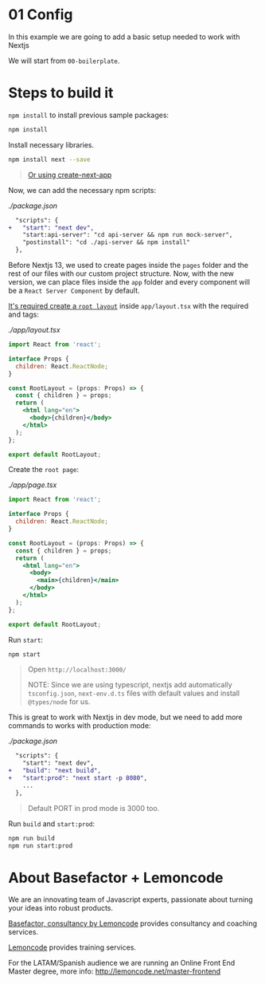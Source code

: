 # 01 Config

In this example we are going to add a basic setup needed to work with Nextjs

We will start from `00-boilerplate`.

# Steps to build it

`npm install` to install previous sample packages:

```bash
npm install
```

Install necessary libraries.

```bash
npm install next --save
```

> [Or using create-next-app](https://nextjs.org/docs/getting-started/installation)

Now, we can add the necessary npm scripts:

_./package.json_

```diff
  "scripts": {
+   "start": "next dev",
    "start:api-server": "cd api-server && npm run mock-server",
    "postinstall": "cd ./api-server && npm install"
  },
```

Before Nextjs 13, we used to create pages inside the `pages` folder and the rest of our files with our custom project structure. Now, with the new version, we can place files inside the `app` folder and every component will be a `React Server Component` by default.

[It's required create a `root layout`](https://nextjs.org/docs/app/building-your-application/routing/pages-and-layouts#root-layout-required) inside `app/layout.tsx` with the required <html> and <body> tags:

_./app/layout.tsx_

```jsx
import React from 'react';

interface Props {
  children: React.ReactNode;
}

const RootLayout = (props: Props) => {
  const { children } = props;
  return (
    <html lang="en">
      <body>{children}</body>
    </html>
  );
};

export default RootLayout;
```

Create the `root page`:

_./app/page.tsx_

```jsx
import React from 'react';

interface Props {
  children: React.ReactNode;
}

const RootLayout = (props: Props) => {
  const { children } = props;
  return (
    <html lang="en">
      <body>
        <main>{children}</main>
      </body>
    </html>
  );
};

export default RootLayout;

```

Run `start`:

```bash
npm start
```

> Open `http://localhost:3000/`
>
> NOTE: Since we are using typescript, nextjs add automatically `tsconfig.json`, `next-env.d.ts` files with default values and install `@types/node` for us.

This is great to work with Nextjs in dev mode, but we need to add more commands to works with production mode:

_./package.json_

```diff
  "scripts": {
    "start": "next dev",
+   "build": "next build",
+   "start:prod": "next start -p 8080",
    ...
  },
```

> Default PORT in prod mode is 3000 too.

Run `build` and `start:prod`:

```bash
npm run build
npm run start:prod
```

# About Basefactor + Lemoncode

We are an innovating team of Javascript experts, passionate about turning your ideas into robust products.

[Basefactor, consultancy by Lemoncode](http://www.basefactor.com) provides consultancy and coaching services.

[Lemoncode](http://lemoncode.net/services/en/#en-home) provides training services.

For the LATAM/Spanish audience we are running an Online Front End Master degree, more info: http://lemoncode.net/master-frontend
